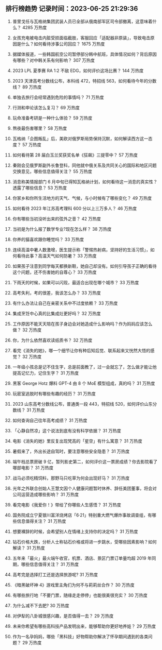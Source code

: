 
## 排行榜趋势 记录时间：2023-06-25 21:29:36
  
  1. 普里戈任与瓦格纳集团武装人员已全部从俄南部军区司令部撤离，这意味着什么？ 4285 万热度
    
  2. 女孩充电被电击内脏受损面临截肢，客服回应「适配器非原装」，导致电击原因是什么？如何看待涉事公司回应？ 1675 万热度
    
  3. 据媒体报道，一些韩国航空公司暂停部分韩中航班，具体情况如何？背后原因有哪些？对中韩关系有何影响？ 307 万热度
    
  4. 2023 LPL 夏季赛 RA 1:2 不敌 EDG，如何评价这场比赛？ 144 万热度
    
  5. 2023 天津高考分数线公布，本科线 472，特招线 563，如何看待今年的分数线？ 89 万热度
    
  6. 单独去旅行会经常遇到危险的事情吗？ 71 万热度
    
  7. 行测和申论该怎么复习？ 69 万热度
    
  8. 玩命准备考研是一种什么体验？ 59 万热度
    
  9. 熬夜最伤害哪里？ 58 万热度
    
  10. 瓦格纳「企图叛乱」后，美欧对俄罗斯局势保持沉默，如何解读西方这一态度？ 57 万热度
    
  11. 如何看待第 28 届白玉兰奖获奖名单《狂飙》三提零中？ 57 万热度
    
  12. 秦刚会见俄罗斯副外长鲁登科，同他就中俄关系及共同关心的国际和地区问题交换意见，哪些信息值得关注？ 55 万热度
    
  13. 消息称美情报部门 6 月中旬已得知瓦格纳计划，如何看待这一消息的真实性？透露了哪些信息？ 53 万热度
    
  14. 你家乡和你所生活地方的天气、气候，与小时候有了哪些变化？ 49 万热度
    
  15. 如何看待 2023 年江苏高考理科 600 分以上三万多人？ 46 万热度
    
  16. 你有哪些当初没听出来的弦外之音？ 42 万热度
    
  17. 当初是为什么报了数学专业?现在怎么样？ 38 万热度
    
  18. 你养的猫喜欢跟你睡觉吗？ 33 万热度
    
  19. 连续高温中暑人数激增，医生提示称「警惕热射病，坚持好的生活习惯」，如何看待此事？高温天气如何防暑？ 33 万热度
    
  20. 如果孩子注意到同学每天都换新鞋，她自己却没有。如何引导孩子正确的看待这个问题，还不伤害她的自尊心？ 33 万热度
    
  21. 下雨天的时候，如果可以闪现，最适合出现在哪个城市？ 33 万热度
    
  22. 高考失利，考的很差，我该怎么办？ 33 万热度
    
  23. 有什么办法让自己在亲密关系中不过度依赖？ 33 万热度
    
  24. 集成烹饪中心真的比集成灶更好吗？ 32 万热度
    
  25. 工作原因不能天天陪在孩子身边会对她造成什么影响吗？作为妈妈应该怎么做？ 32 万热度
    
  26. 你，为什么依然喜欢读纸质书？ 32 万热度
    
  27. 看完《消失的她》，哪一个细节让你有种后知后觉、联系起来又恍然大悟的感觉？ 32 万热度
    
  28. 一年级小孩总是记不住生字，总是前面教了，过一会就忘了，怎么做才能让他提高记忆力，记住生字？ 31 万热度
    
  29. 黑客 George Hotz 爆料 GPT-4 由 8 个 MoE 模型组成，真的吗？ 31 万热度
    
  30. 玩密室逃脱时有哪些有趣的经历？ 31 万热度
    
  31. 2023 山东高考分数线公布，普通类一段 443，特招线 520，如何评价山东分数线？ 31 万热度
    
  32. 如何查询自己往年高考成绩？ 31 万热度
    
  33. 「心静自然凉」这个说法到底有没有科学依据？ 31 万热度
    
  34. 电影《消失的她》里反复出现梵高的「星空」有什么寓意？ 31 万热度
    
  35. 暑假来了，外出长途自驾时，要注意哪些安全隐患？ 31 万热度
    
  36. 端午档总票房破 9 亿，暂列影史第二，如何评价这一票房成绩？你去影院看了哪部电影？ 31 万热度
    
  37. 战马必须吃精饲料，那野马只吃草为何会出现好马？ 31 万热度
    
  38. 光年之外联合创始人王慧文因个人健康问题暂时休养、辞任美团董事，将会对公司运营造成哪些影响？ 31 万热度
    
  39. 看完电影《我爱你！》带给了你哪些人生感悟？ 31 万热度
    
  40. 国务院成立宁夏银川富洋烧烤店「6·21」特别重大燃气爆炸事故调查组，有哪些信息值得关注？ 31 万热度
    
  41. 想要裸辞的时候，会希望别人在情绪上支持你的决定吗？ 31 万热度
    
  42. 钻石价格大跌，分析人士称钻石价格或将进一步跳水，受哪些因素影响？如何解读？ 31 万热度
    
  43. 五年来「最火」最火端午收官，机票、酒店、景区门票订单量均超 2019 年同期，哪些信息值得关注？ 31 万热度
    
  44. 高考完是选择打工还是选择旅游呢? 31 万热度
    
  45. 《暗黑破坏神 4》游戏里主角们为何不与莉莉丝合作？ 30 万热度
    
  46. 有哪些旅行地「不要门票，随缘走走停停」也能很美很充实？ 30 万热度
    
  47. 为什么减不下去肥? 30 万热度
    
  48. 对伊犁的八卦城很感兴趣，是否值得一去？ 29 万热度
    
  49. 未来你希望有哪些高科技产品发明出来，能够帮助你更好地养娃？ 29 万热度
    
  50. 作为一名孕妈妈，哪些「黑科技」好物帮助你解决了怀孕期间遇到的各类问题？ 29 万热度
    